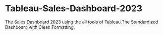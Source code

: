 # Tableau-Sales-Dashboard-2023
The Sales Dashboard 2023 using the all tools of Tableau.The Standardized Dashboard with Clean Formatting.

